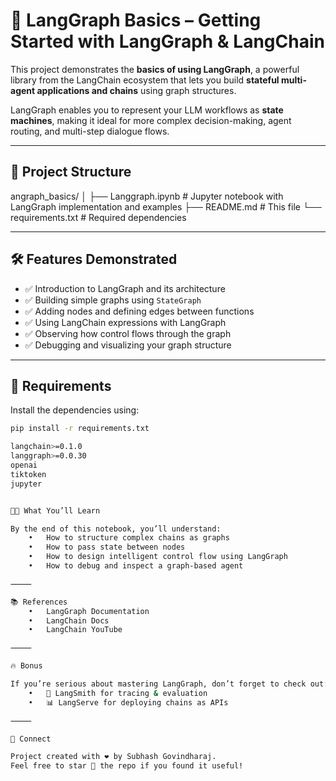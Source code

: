 # 🧠 LangGraph Basics – Getting Started with LangGraph & LangChain

This project demonstrates the **basics of using LangGraph**, a powerful library from the LangChain ecosystem that lets you build **stateful multi-agent applications and chains** using graph structures.

LangGraph enables you to represent your LLM workflows as **state machines**, making it ideal for more complex decision-making, agent routing, and multi-step dialogue flows.

---

## 📁 Project Structure

angraph_basics/
│
├── Langgraph.ipynb        # Jupyter notebook with LangGraph implementation and examples
├── README.md              # This file
└── requirements.txt       # Required dependencies

---

## 🛠️ Features Demonstrated

- ✅ Introduction to LangGraph and its architecture
- ✅ Building simple graphs using `StateGraph`
- ✅ Adding nodes and defining edges between functions
- ✅ Using LangChain expressions with LangGraph
- ✅ Observing how control flows through the graph
- ✅ Debugging and visualizing your graph structure

---

## 🔧 Requirements

Install the dependencies using:

```bash
pip install -r requirements.txt

langchain>=0.1.0
langgraph>=0.0.30
openai
tiktoken
jupyter


🧑‍🏫 What You’ll Learn

By the end of this notebook, you’ll understand:
	•	How to structure complex chains as graphs
	•	How to pass state between nodes
	•	How to design intelligent control flow using LangGraph
	•	How to debug and inspect a graph-based agent

⸻

📚 References
	•	LangGraph Documentation
	•	LangChain Docs
	•	LangChain YouTube

⸻

🔥 Bonus

If you’re serious about mastering LangGraph, don’t forget to check out:
	•	🧪 LangSmith for tracing & evaluation
	•	📊 LangServe for deploying chains as APIs

⸻

💬 Connect

Project created with ❤️ by Subhash Govindharaj.
Feel free to star 🌟 the repo if you found it useful!
